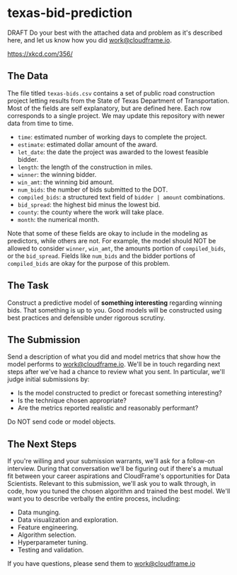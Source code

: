 # texas-bid-prediction
DRAFT
Do your best with the attached data and problem as it's described here, and let us know how you did <work@cloudframe.io>.

<https://xkcd.com/356/>

## The Data
The file titled `texas-bids.csv` contains a set of public road construction project letting results from the State of Texas Department of Transportation.  Most of the fields are self explanatory, but are defined here.  Each row corresponds to a single project.  We may update this repository with newer data from time to time.
* `time`: estimated number of working days to complete the project.
* `estimate`: estimated dollar amount of the award.
* `let_date`: the date the project was awarded to the lowest feasible bidder.
* `length`: the length of the construction in miles.
* `winner`: the winning bidder.
* `win_amt`: the winning bid amount.
* `num_bids`: the number of bids submitted to the DOT.
* `compiled_bids`: a structured text field of `bidder | amount` combinations.
* `bid_spread`: the highest bid minus the lowest bid.
* `county`: the county where the work will take place.
* `month`: the numerical month.

Note that some of these fields are okay to include in the modeling as predictors, while others are not.  For example, the model should NOT be allowed to consider `winner`, `win_amt`, the amounts portion of `compiled_bids`, or the `bid_spread`.  Fields like `num_bids` and the bidder portions of `compiled_bids` are okay for the purpose of this problem.  

## The Task
Construct a predictive model of __something interesting__ regarding winning bids.  That something is up to you.  Good models will be constructed using best practices and defensible under rigorous scrutiny.  

## The Submission
Send a description of what you did and model metrics that show how the model performs to <work@cloudframe.io>.  We'll be in touch regarding next steps after we've had a chance to review what you sent.  In particular, we'll judge initial submissions by:
* Is the model constructed to predict or forecast something interesting?
* Is the technique chosen appropriate?
* Are the metrics reported realistic and reasonably performant?

Do NOT send code or model objects.

## The Next Steps
If you're willing and your submission warrants, we'll ask for a follow-on interview.  During that conversation we'll be figuring out if there's a mutual fit between your career aspirations and CloudFrame's opportunities for Data Scientists.  Relevant to this submission, we'll ask you to walk through, in code, how you tuned the chosen algorithm and trained the best model.  We'll want you to describe verbally the entire process, including:
* Data munging.
* Data visualization and exploration.
* Feature engineering.
* Algorithm selection.
* Hyperparameter tuning.
* Testing and validation.

If you have questions, please send them to <work@cloudframe.io>
